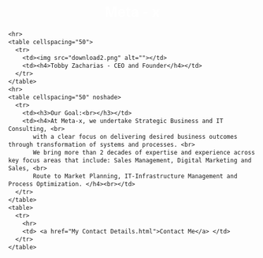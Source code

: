 <!DOCTYPE html>
<html lang="en" dir="ltr">
  <head>
    <meta charset="utf-8">
    <title>meta x</title>
    <link rel="stylesheet" href="css/styles.css">
  </head>
  <body>
<center>
  <h1 style="color:white">Meta - x</h1>
</center>

    <hr>
    <table cellspacing="50">
      <tr>
        <td><img src="download2.png" alt=""></td>
        <td><h4>Tobby Zacharias - CEO and Founder</h4></td>
      </tr>
    </table>
    <hr>
    <table cellspacing="50" noshade>
      <tr>
        <td><h3>Our Goal:<br></h3></td>
        <td><h4>At Meta-x, we undertake Strategic Business and IT Consulting, <br>
           with a clear focus on delivering desired business outcomes through transformation of systems and processes. <br>
           We bring more than 2 decades of expertise and experience across key focus areas that include: Sales Management, Digital Marketing and Sales, <br>
           Route to Market Planning, IT-Infrastructure Management and Process Optimization. </h4><br></td>
      </tr>
    </table>
    <table>
      <tr>
        <hr>
        <td> <a href="My Contact Details.html">Contact Me</a> </td>
      </tr>
    </table>
  </body>
</html>

